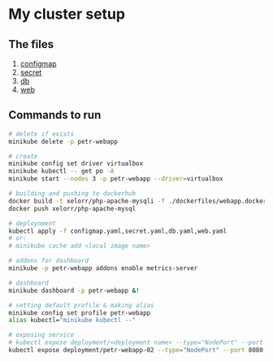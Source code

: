 # My cluster setup

## The files

1. [configmap](./configmap.yaml)
2. [secret](./secret.yaml)
3. [db](./db.yaml)
4. [web](./web.yaml)

## Commands to run

```bash
# delete if exists
minikube delete -p petr-webapp

# create
minikube config set driver virtualbox
minikube kubectl -- get po -A
minikube start --nodes 3 -p petr-webapp --driver=virtualbox

# building and pushing to dockerhub
docker build -t xelorr/php-apache-mysqli -f ./dockerfiles/webapp.docker .
docker push xelorr/php-apache-mysql

# deploynment
kubectl apply -f configmap.yaml,secret.yaml,db.yaml,web.yaml
# or:
# minikube cache add <local image name>

# addons for dashboard
minikube -p petr-webapp addons enable metrics-server

# dashboard
minikube dashboard -p petr-webapp &!

# setting default profile & making alias
minikube config set profile petr-webapp
alias kubectl="minikube kubectl --"

# exposing service
# kubectl expose deployment/<deployment name> --type="NodePort" --port 8080 --cluster <cluster name>
kubectl expose deployment/petr-webapp-02 --type="NodePort" --port 8080 --cluster petr-webapp
```
